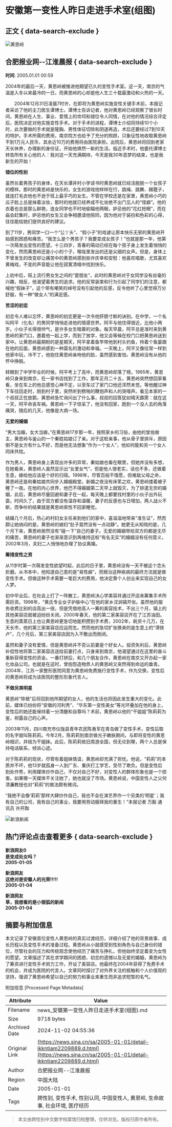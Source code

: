 # 安徽第一变性人昨日走进手术室(组图)

## 正文 { data-search-exclude }


![黄恩岭](https://n.sinaimg.cn/default/622af858/20181010/default_avatar.jpg)

## 合肥报业网--江淮晨报 { data-search-exclude }

**时间**: 2005.01.01 00:59  

2004年的最后一天，黄恩岭被推进他期望已久的变性手术室。这一天，南京的气温是入冬以来最冷的一日，而黄恩岭的心却是他人生三十载最激动和火热的一天。

　　2004年12月31日凌晨7时许，在即将为黄恩岭实施变性关键手术前，本报记者采访了他的主刀医生谭博士。谭博士告诉记者，他对黄恩岭已经观察了很长时间，黄恩岭在人生、事业、爱情上的坎坷和错位令人同情，在对他的情况综合评定后，医院决定对他实施变性手术。对于手术的进程，谭博士介绍将持续10个小时，此次要做的手术就是隆胸、男性体征切除和阴道再造，术后还要经过7到10天的特护。手术所需的费用，南京院方也给予了充分的照顾，只象征性地收取黄恩岭不到1万元人民币，其余近10万的费用将由医院承担。出院后，黄恩岭将回到老家天长休养，办理新的身份证，开始他焕然一新的生活。临近手术时，他委托谭博士转告所有关心他的人：我对这一天充满期待，今天是我30年恶梦的结束，也是我新生的开始！

**错位的性别**

虽然长着男孩子的身体，在天长谭井村小学读书时黄恩岭就已经活脱脱一个女孩子的模样。那时的黄恩岭是快乐的，女生的游戏他样样在行，跳绳、跳舞、踢毽子，就连打毛衣他也不逊于班上最手巧的女生。不管在学校还是在家里，黄恩岭小巧的瓜子脸上总是抹着淡妆，那时的他就已经养成不化妆绝不出门见人的“怪癖”。他的衣着也总是那么鲜艳，连女同学也不时地偷瞄他两眼，妒忌他的“花红抢眼”，而在庙会赶集时，妒忌他的女生又会争相邀请他陪同，因为他对于装扮和色彩的心得，往往能给她们提供良好的建议。

到了11岁，男同学一口一个“公丫头”、“假小子”的戏谑让原本快乐无邪的黄恩岭开始感到困惑和痛苦。“我怎么是个男孩子？我要变成女孩子！”也就是那一年，他第一次萌发出变性的愿望。十三四岁，青春的萌动已经在每个孩子身上发生着悄悄的变化，然而黄恩岭还是小小的个子，喉咙里发出的还是尖细的女声。但是，身体上不曾发生的改变却让痛苦中的黄恩岭感到些许庆幸和安慰：他喜欢唱歌，尤其喜欢黄梅戏，不变的声音能让他在寂寞清唱中找到快乐。

上初中后，班上流行男女生之间的“耍朋友”，此时的黄恩岭对于女同学没有丝毫的兴趣，相反，他渴望着男生的追求。他的反常装束和行为引起了同学们的注意，都喊他“假妹子”，这个带有嘲笑的绰号没有引起他的反感，反令他听了心里觉得万分舒服，有一种“做女人”的满足感。

**苦涩的初恋**

初恋令人难以忘怀，黄恩岭的初恋更是一次令他肝肠寸断的诀别。在中学，一个名叫阿平（化名）的男同学悄悄走进他的情感世界。阿平与他住得很近，比他小两岁。小伙子长得很帅气，是许多女生暗慕的对象。每天早晨，阿平总是准时来到黄恩岭的家门口，邀着他一起上学，而到了放学，他又会等候在校门口把黄恩岭送到家中。让黄恩岭最期盼的是星期天，阿平拿着鱼竿带他到村头钓鱼，拎着个鱼篓跟在他的后面，黄恩岭感到一种莫名的激动和幸福。一天晚上，阿平又像往常一样到他家中玩，冷不丁，他抱住黄恩岭亲吻他的脸，虽然感到害怕，黄恩岭没有从他的怀中挣脱。

转眼到了中学毕业的时候，阿平考上了高中，而黄恩岭却落了榜。1995年，黄恩岭只身来到南京，在一家书店找到了工作。那年正月二十五，黄恩岭突然想回家看看，坐在车上的他总感觉心神不定，以至车过了家门口他还浑然未觉。等他醒过神下车往回走时，刚到村子里，突然听到劈啪的鞭炮声和人的哭嚎声。看见本家的一个叔叔正在放鹅，黄恩岭急忙询问出了什么事，叔叔的回答犹如晴天霹雳：就在这一天，阿平命丧车祸。黄恩岭一下子惊呆了，他没有回家，跑到一个没人去的角落痛哭，随后的几天，他像是大病一场。

**无爱的婚姻**

“男大当婚，女大当嫁。”在黄恩岭17岁那一年，按照家乡的习俗，由他的堂伯做主，黄恩岭与釜山的一个秦姓姑娘订了亲。对于这桩亲事，他从骨子里排斥，原因倒不是女方有什么不好，而是他无法想象“作为一个女人”，他如何能和另一个女人同床共枕。

作为男人，黄恩岭身上表现出许多的异常，秦姑娘也看在眼里，但她并没有多想，在她看来，黄恩岭人虽然显示出“女里女气”，但是他人很老实，话也不多，还做着生意，嫁给他应该是个好的归宿。1998年，尽管百般不情愿，但难敌父母之命，黄恩岭还是和秦姑娘共同步入婚姻殿堂。新婚之夜没有床笫之欢，黄恩岭搂着被子睡了一夜。在他的内心世界，他巴不得婚姻第二天早上就毁灭，为了排遣无奈的婚姻，此后，黄恩岭尽量回避和妻子在一起，每天晚上都要找村里的小伙子出外玩耍。时间久了，由于双方都没有温存和温暖，妻子的反感也与日增加，两人战火不断，而争吵的结果就是黄恩岭索性不回家睡觉。

结婚几个月后，热心的村妇女主任来到他们的家中，喜滋滋地带来“准生证”，然而颇让她纳闷的是，黄恩岭的媳妇“肚子竟然没有一点动静”。她更无从知晓的是，几个月下来，黄恩岭居然没有“碰一下”自己的妻子。无爱的婚姻带给双方的都是无尽的痛苦，黄恩岭的妻子也渐渐意识到再维持这桩“有名无实”的婚姻没有任何意义，2002年3月，夫妇二人悄悄地办理了协议离婚。

**筹措变性之资**

从11岁时第一次萌发变性欲望时起，此后的日子里，黄恩岭没有一天不被这个念头折磨。从书本中，他知道自己患的是“易性癖”，而根治这种疾病的最终方法就是做变性手术。但做这种手术需要一笔巨大的费用，他决定靠个人创业来实现自己的女人梦。

初中毕业后，在社会上打了一阵散工，黄恩岭决心学美容并通过开店来筹集手术所需巨资。1998年，“黄氏专业女子护肤中心”在他的家乡汊涧镇开张。虽然他的服务收费比别的店高出一倍，但是凭借他高人一筹的美容技术，不出三个月，镇上的其他美容店就被迫纷纷关闭。2000年春天，他的第二家美容店开在了江苏油田。生意的蒸蒸日上也让黄恩岭更急切地能积攒到手术费，2002年，耗资十几万，在天长市，他的第三家美容店应运而生。然而他的急切扩张换来的是生意上的“滑铁卢”，几个月后，第三家美容店因为入不敷出而倒闭。

虽然和妻子没有爱情，但是黄恩岭并不否认前妻是个好女人。投资失利后，黄恩岭补偿性地将第二家美容店送给前妻打点，只身来到南京，他渴望通过在这里的奋斗重新获得变性的资金。一番打拼后，和几个朋友合作，黄恩岭在南京又开办起一家化妆品公司。也就是在这时，曾抱怨造物弄人的黄恩岭又突然得到命运的垂青。2004年，江苏一家整形医院同意为黄恩岭免费施行变性手术，作为交换，变性后的黄恩岭将成为该医院的整形形象代言人。

**不做另类明星**

黄恩岭“除根”后将回到他所期望的女人，他的生活也将因此发生重大的变化。此前，媒体已纷纷将“安徽的河利秀”、“华东第一变性美女”等光环叠加在他的身上，变性后的她还能保持着一分清醒和自尊吗？术前，黄恩岭以他的“干姐姐”陈莉莉为鉴，袒露自己的心声。

2003年11月，四川南充市仪陇县青年农民陈勇军在青岛做了变性手术，变性后取的名字就叫陈莉莉。今年2月，陈莉莉到南京做光子嫩肤期间，与即将变性的黄恩岭相识，并结为干姐妹。此后，陈莉莉依旧周游全国，但无论到哪，两个人总是保持电话联系，倾诉心迹。

对于陈莉莉的现状，尽管有着姐妹情谊，黄恩岭却充满了担忧。他说，“莉莉”的本质并不坏，他13岁就孤身一人到广东、重庆打工学艺，受尽了欺负。但是变性后到处作秀，利用媒体炒作自己，不仅对自己不好，对变性人的群体形象也是一个损害。如果哪一天媒体不关注她了，她也就没了市场。黄恩岭说，中国变性人之父何清濂教授也对“莉莉”的做法颇有微词。

“我绝不会像‘莉莉’那样大肆炒作自己，我也不会在演艺界作一个另类的‘明星’；我有自己的公司，我有自己的事业，我要用劳动膜拜我的重生！”本报记者 万毅 通讯员 许开踟

![新浪新闻](https://n.sinaimg.cn/default/2fb77759/20151125/320X320.png)

## 热门评论点击查看更多 { data-search-exclude }

**新浪网友0**  
**是变成处女吗？**  
**2005-01-05**

**新浪网友**  
**这绝对是安徽人的光荣!!!!!**  
**2005-01-04**

**新浪网友**  
**草，我想看的是小银狐的新闻**  
**2005-01-04**

## 摘要与附加信息

<!-- tcd_abstract -->
本文记录了安徽首位变性人黄恩岭的真实过渡经历，详细介绍了他的背景故事、成长历程以及变性手术的准备过程。黄恩岭从小就感受到性别角色与自己身份的错位，尽管社会的压力和传统观念使他经历了痛苦与挣扎，但他始终坚定着变为女性的愿望。文章描述了其在求学期间的困惑、初恋的遗憾以及无爱的婚姻，黄恩岭为了筹资进行变性手术努力工作，开设了美容店。他最终在2004年获得了免费手术的机会，并成为医院的代言人。文章同时探讨了对外界关注的抵触和个人价值观的坚持，强调了黄恩岭希望以自己的努力和事业来重生而非追求短暂的名气。
<!-- tcd_abstract_end -->

附加信息 [Processed Page Metadata]

| Attribute       | Value                                  |
|-----------------|----------------------------------------|
| Filename        | news_安徽第一变性人昨日走进手术室(组图).md                             |
| Size            | 9718 bytes                           |
| Archived Date   | 2024-11-02 04:55:36                             |
| Original Link   | [https://news.sina.cn/sa/2005-01-01/detail-ikkntiam2209889.d.html](https://news.sina.cn/sa/2005-01-01/detail-ikkntiam2209889.d.html)                       |
| Author          | 合肥报业网--江淮晨报                               |
| Region          | 中国大陆                               |
| Date            | 2005-01-01                                 |
| Tags            | 跨性别, 变性手术, 性别认同, 中国变性人, 黄恩岭, 生命故事, 社会环境, 医疗经历                                 |
>
> 本文由跨性别中文数字档案馆归档整理，仅供浏览。版权归原作者所有。
>